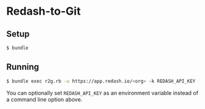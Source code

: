# Redash-to-Git

## Setup

```bash
$ bundle
```

## Running

```bash
$ bundle exec r2g.rb -u https://app.redash.io/<org> -k REDASH_API_KEY [-o OUTPUT_DIR]
```

You can optionally set `REDASH_API_KEY` as an environment variable instead of a command line option above.
